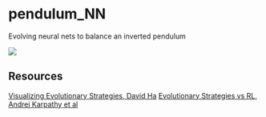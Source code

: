 # pendulum_NN
Evolving neural nets to balance an inverted pendulum

![](https://i.gyazo.com/fb60fa265c96b1dfeccb1d16e304f85a.gif)

## Resources
[Visualizing Evolutionary Strategies, David Ha](https://blog.otoro.net/2017/10/29/visual-evolution-strategies/)
[Evolutionary Strategies vs RL, Andrej Karpathy et al](https://openai.com/blog/evolution-strategies/)
